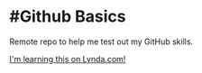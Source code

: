 #Github Basics
===================

Remote repo to help me test out my GitHub skills.

[I'm learning this on Lynda.com!](http://lynda.com)



